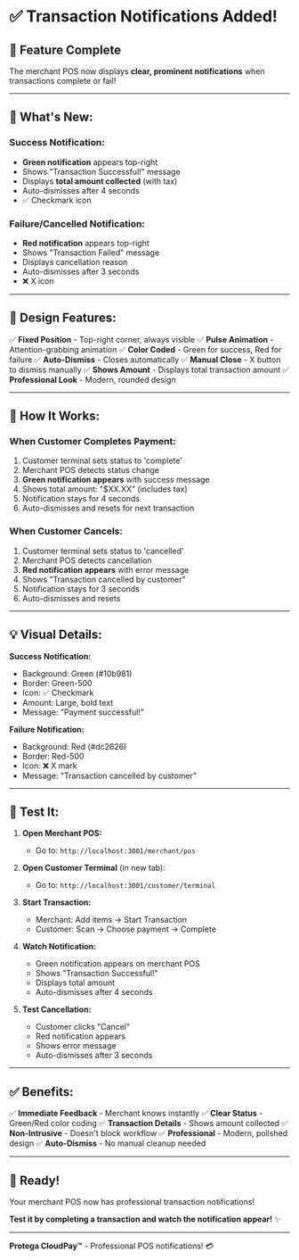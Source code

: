 # ✅ Transaction Notifications Added!

## 🎉 Feature Complete

The merchant POS now displays **clear, prominent notifications** when transactions complete or fail!

---

## 📢 What's New:

### Success Notification:
- **Green notification** appears top-right
- Shows "Transaction Successful!" message
- Displays **total amount collected** (with tax)
- Auto-dismisses after 4 seconds
- ✅ Checkmark icon

### Failure/Cancelled Notification:
- **Red notification** appears top-right
- Shows "Transaction Failed" message
- Displays cancellation reason
- Auto-dismisses after 3 seconds
- ❌ X icon

---

## 🎨 Design Features:

✅ **Fixed Position** - Top-right corner, always visible
✅ **Pulse Animation** - Attention-grabbing animation
✅ **Color Coded** - Green for success, Red for failure
✅ **Auto-Dismiss** - Closes automatically
✅ **Manual Close** - X button to dismiss manually
✅ **Shows Amount** - Displays total transaction amount
✅ **Professional Look** - Modern, rounded design

---

## 🔄 How It Works:

### When Customer Completes Payment:
1. Customer terminal sets status to 'complete'
2. Merchant POS detects status change
3. **Green notification appears** with success message
4. Shows total amount: "$XX.XX" (includes tax)
5. Notification stays for 4 seconds
6. Auto-dismisses and resets for next transaction

### When Customer Cancels:
1. Customer terminal sets status to 'cancelled'
2. Merchant POS detects cancellation
3. **Red notification appears** with error message
4. Shows "Transaction cancelled by customer"
5. Notification stays for 3 seconds
6. Auto-dismisses and resets

---

## 💡 Visual Details:

**Success Notification:**
- Background: Green (#10b981)
- Border: Green-500
- Icon: ✅ Checkmark
- Amount: Large, bold text
- Message: "Payment successful!"

**Failure Notification:**
- Background: Red (#dc2626)
- Border: Red-500
- Icon: ❌ X mark
- Message: "Transaction cancelled by customer"

---

## 🎯 Test It:

1. **Open Merchant POS:**
   - Go to: `http://localhost:3001/merchant/pos`

2. **Open Customer Terminal** (in new tab):
   - Go to: `http://localhost:3001/customer/terminal`

3. **Start Transaction:**
   - Merchant: Add items → Start Transaction
   - Customer: Scan → Choose payment → Complete

4. **Watch Notification:**
   - Green notification appears on merchant POS
   - Shows "Transaction Successful!"
   - Displays total amount
   - Auto-dismisses after 4 seconds

5. **Test Cancellation:**
   - Customer clicks "Cancel"
   - Red notification appears
   - Shows error message
   - Auto-dismisses after 3 seconds

---

## ✅ Benefits:

✅ **Immediate Feedback** - Merchant knows instantly
✅ **Clear Status** - Green/Red color coding
✅ **Transaction Details** - Shows amount collected
✅ **Non-Intrusive** - Doesn't block workflow
✅ **Professional** - Modern, polished design
✅ **Auto-Dismiss** - No manual cleanup needed

---

## 🎉 Ready!

Your merchant POS now has professional transaction notifications!

**Test it by completing a transaction and watch the notification appear!** ✨

---

**Protega CloudPay™** - Professional POS notifications! 💳




